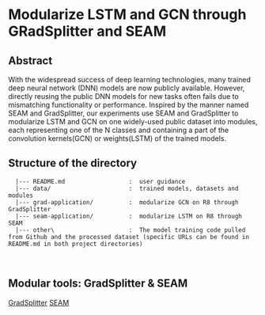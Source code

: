 # Modularize LSTM and GCN through GRadSplitter and SEAM
## Abstract
With the widespread success of deep learning technologies, many trained deep neural network (DNN) models are now publicly available. However, directly reusing the public DNN models for new tasks often fails due to mismatching functionality or performance. Inspired by the manner named SEAM and GradSplitter, our experiments use SEAM and GradSplitter to modularize LSTM and GCN on one widely-used public dataset into modules, each representing one of the N classes and containing a part of the convolution kernels(GCN) or weights(LSTM) of the trained models.

## Structure of the directory
```powershelll
  |--- README.md                  :  user guidance
  |--- data/                      :  trained models, datasets and modules
  |--- grad-application/          :  modularize GCN on R8 through GradSplitter
  |--- seam-application/          :  modularize LSTM on R8 through SEAM
  |--- other\                     :  The model training code pulled from Github and the processed dataset (specific URLs can be found in README.md in both project directories)
```
<br>


## Modular tools: GradSplitter & SEAM
[GradSplitter](https://github.com/qibinhang/GradSplitter)
[SEAM](https://github.com/qibinhang/SeaM)
